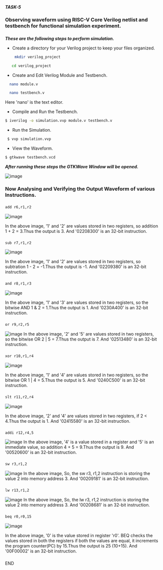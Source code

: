 ***TASK-5***
### Observing waveform using RISC-V Core Verilog netlist and testbench for functional simulation experiment.

### 
***These are the following steps to perform simulation.***
* Create a directory for your Verilog project to keep your files organized.
  ```sh
   mkdir verilog_project
  ```
 ```sh
    cd verilog_project
  ```

* Create and Edit Verilog Module and Testbench.
 ```sh
   nano module.v
 ```
 ```sh
   nano testbench.v
  ```
Here 'nano' is the text editor.

* Compile and Run the Testbench.
```sh
$ iverilog -o simulation.vvp module.v testbench.v
```
  
* Run the Simulation.
```sh
 $ vvp simulation.vvp
 ```
  
* View the Waveform.
 ```sh
 $ gtkwave testbench.vcd
 ```

***After running these steps the GTKWave Window  will be opened.***

![image](https://github.com/Jeevithagowda21/VSD_Squadron_Mini/assets/142243440/46dd3aa9-b10a-48a4-99ee-aa82916e4740)

### Now Analysing and Verifying the Output Waveform of various Instructions.
### 
```sh
add r6,r1,r2
```
![image](https://github.com/Jeevithagowda21/VSD_Squadron_Mini/assets/142243440/84ba7466-f389-4b14-a027-42e4da11cc2b)

In the above image, '1' and '2' are values stored in two registers, so addition  1 + 2 = 3.Thus the output is 3.
And '02208300' is an 32-bit instruction.
### 

```sh
sub r7,r1,r2
```
![image](https://github.com/Jeevithagowda21/VSD_Squadron_Mini/assets/142243440/1e1bed83-74ad-4d30-a653-23b0ddf1d01b)

In the above image, '1' and '2' are values stored in two registers, so subtration  1 - 2 = -1.Thus the output is -1.
And '02209380' is an 32-bit instruction.
### 

```sh
and r8,r1,r3
```
![image](https://github.com/Jeevithagowda21/VSD_Squadron_Mini/assets/142243440/a891f7d7-b25a-426f-8b21-fa6ccb2105b5)


In the above image, '1' and '3' are values stored in two registers, so the bitwise AND  1 & 2 = 1.Thus the output is 1.
And '0230A400' is an 32-bit instruction.
###
```sh
or r9,r2,r5
```
![image](https://github.com/Jeevithagowda21/VSD_Squadron_Mini/assets/142243440/1802fb90-846f-4831-b569-37692389fe9f)
In the above image, '2' and '5' are values stored in two registers, so the bitwise OR  2 | 5 = 7.Thus the output is 7.
And '02513480' is an 32-bit instruction.
###
```sh
xor r10,r1,r4
```
![image](https://github.com/Jeevithagowda21/VSD_Squadron_Mini/assets/142243440/2fc9abb2-9123-4e5b-9c87-3b7535268291)

In the above image, '1' and '4' are values stored in two  registers, so the bitwise OR  1 | 4 = 5.Thus the output is 5.
And '0240C500' is an 32-bit instruction.
###
```sh
slt r11,r2,r4
```
![image](https://github.com/Jeevithagowda21/VSD_Squadron_Mini/assets/142243440/dfc38adb-b55b-48ed-82ef-7b3917c0451e)

In the above image, '2' and '4' are values stored in two registers, if 2 < 4.Thus the output is 1.
And '02415580' is an 32-bit instruction.
###
```sh
addi r12,r4,5
```
![image](https://github.com/Jeevithagowda21/VSD_Squadron_Mini/assets/142243440/4d867bcc-e08e-40c3-974e-89869e61d203)
In the above image,  '4' is a value stored in a register and '5' is an immediate value, so addition 4 + 5 = 9.Thus the output is 9.
And '00520600' is an 32-bit instruction.
###
```sh
sw r3,r1,2
```
![image](https://github.com/Jeevithagowda21/VSD_Squadron_Mini/assets/142243440/fbb34c60-d3d5-481d-8219-1ac63fb9279a)
In the above image,  So, the sw r3, r1,2 instruction is storing the value 2 into memory address 3.
And '00209181' is an 32-bit instruction.
###
```sh
lw r13,r1,2
```
![image](https://github.com/Jeevithagowda21/VSD_Squadron_Mini/assets/142243440/822aeba2-e5de-4192-92ff-1ad58fa0092e)
In the above image,  So, the lw r3, r1,2 instruction is storing the value 2 into memory address 3.
And '00208681' is an 32-bit instruction.
###
```sh
beq r0,r0,15
```
![image](https://github.com/Jeevithagowda21/VSD_Squadron_Mini/assets/142243440/94982f46-f3cd-4d9f-9b5a-cb2fe4eb3a52)

In the above image, '0' is the value stored in register 'r0'. BEQ checks the values stored in both the registers if both the  values are equal, it increments the program counter(PC) by 15.Thus the output is 25 (10+15).
And '00F00002' is an 32-bit instruction.
###
###
### 
### 
###
END


















































  



